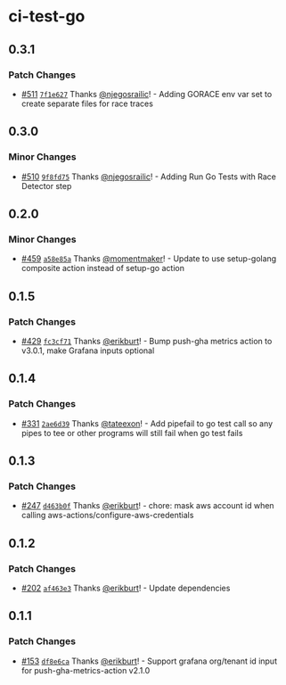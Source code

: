 # ci-test-go

## 0.3.1

### Patch Changes

- [#511](https://github.com/smartcontractkit/.github/pull/511)
  [`7f1e627`](https://github.com/smartcontractkit/.github/commit/7f1e6278e80a9e7885157bc53c3e4115973e11f8)
  Thanks [@njegosrailic](https://github.com/njegosrailic)! - Adding GORACE env
  var set to create separate files for race traces

## 0.3.0

### Minor Changes

- [#510](https://github.com/smartcontractkit/.github/pull/510)
  [`9f8fd75`](https://github.com/smartcontractkit/.github/commit/9f8fd754ecd89fe1569bf02e5aa4f188cc1a7008)
  Thanks [@njegosrailic](https://github.com/njegosrailic)! - Adding Run Go Tests
  with Race Detector step

## 0.2.0

### Minor Changes

- [#459](https://github.com/smartcontractkit/.github/pull/459)
  [`a58e85a`](https://github.com/smartcontractkit/.github/commit/a58e85ae381cc9baf0d88fe8d263bf8085ec3d0b)
  Thanks [@momentmaker](https://github.com/momentmaker)! - Update to use
  setup-golang composite action instead of setup-go action

## 0.1.5

### Patch Changes

- [#429](https://github.com/smartcontractkit/.github/pull/429)
  [`fc3cf71`](https://github.com/smartcontractkit/.github/commit/fc3cf71f41e6bcdedf28f9d04058343bb66206d5)
  Thanks [@erikburt](https://github.com/erikburt)! - Bump push-gha metrics
  action to v3.0.1, make Grafana inputs optional

## 0.1.4

### Patch Changes

- [#331](https://github.com/smartcontractkit/.github/pull/331)
  [`2ae6d39`](https://github.com/smartcontractkit/.github/commit/2ae6d3925d362939350477e45821e4c4d9335101)
  Thanks [@tateexon](https://github.com/tateexon)! - Add pipefail to go test
  call so any pipes to tee or other programs will still fail when go test fails

## 0.1.3

### Patch Changes

- [#247](https://github.com/smartcontractkit/.github/pull/247)
  [`d463b0f`](https://github.com/smartcontractkit/.github/commit/d463b0fec6024b2a0eb7502e2fa5917bd1c6c15e)
  Thanks [@erikburt](https://github.com/erikburt)! - chore: mask aws account id
  when calling aws-actions/configure-aws-credentials

## 0.1.2

### Patch Changes

- [#202](https://github.com/smartcontractkit/.github/pull/202)
  [`af463e3`](https://github.com/smartcontractkit/.github/commit/af463e3a584be3b85ae85e7a48f288a2098275cd)
  Thanks [@erikburt](https://github.com/erikburt)! - Update dependencies

## 0.1.1

### Patch Changes

- [#153](https://github.com/smartcontractkit/.github/pull/153)
  [`df8e6ca`](https://github.com/smartcontractkit/.github/commit/df8e6cab6b0aa2f152575d5f7aade5e712a53b86)
  Thanks [@erikburt](https://github.com/erikburt)! - Support grafana org/tenant
  id input for push-gha-metrics-action v2.1.0
